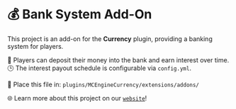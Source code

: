 # 💰 Bank System Add-On

This project is an add-on for the **Currency** plugin, providing a banking system for players.

🏦 Players can deposit their money into the bank and earn interest over time.  
🕒 The interest payout schedule is configurable via `config.yml`.

📁 Place this file in: `plugins/MCEngineCurrency/extensions/addons/`

🌐 Learn more about this project on our [`website`](https://mcengine.github.io/currency-website/extension/add-on/bank)!
